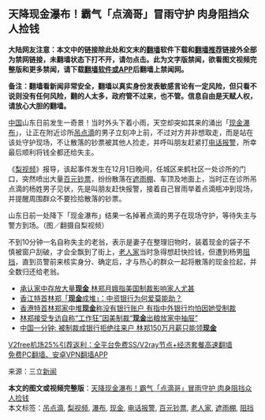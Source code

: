 <h2>天降现金瀑布！霸气「点滴哥」冒雨守护 肉身阻挡众人捡钱</h2> <p class="notice"><b>大陆网友注意：本文中的链接除此处和文末的<a href="https://github.com/bannedbook/fanqiang" >翻墙</a>软件下载和<a href="https://github.com/killgcd/justmysocks/blob/master/README.md">翻墙推荐</a>链接外全部为禁网链接，未翻墙状态下打不开，请勿点击。此为文字版禁闻，欲看图文视频完整版和更多禁闻，请下载<a href="https://github.com/bannedbook/fanqiang">翻墙软件或APP</a>后翻墙上禁闻网。</p><p>备注：翻墙看新闻非常安全，翻墙以真实身份发表敏感言论有一定风险，但只看不说则没有任何风险，翻的人太多，政府管不过来，也不管。信息自由是天赋人权，请放心大胆的翻墙。</b></p>  <div class="entry"> <p><span class='wp_keywordlink_affiliate'><a href="https://www.bannedbook.org/" title="中国" target="_blank">中国</a></span>山东日前发生一奇景！当时外头下着小雨，天空却突如其来的涌出「<a href="https://www.bannedbook.org/bnews/tag/%E7%8E%B0%E9%87%91/" class="st_tag internal_tag" rel="tag" title="标签 现金 下的日志">现金</a><a href="https://www.bannedbook.org/bnews/tag/%E7%80%91%E5%B8%83/" class="st_tag internal_tag" rel="tag" title="标签 瀑布 下的日志">瀑布</a>」，让正在附近诊所<a href="https://www.bannedbook.org/bnews/tag/%E5%90%8A%E7%82%B9%E6%BB%B4/" class="st_tag internal_tag" rel="tag" title="标签 吊点滴 下的日志">吊点滴</a>的男子立刻冲上前，不过对方并非想取走，而是站在该处守护现场，不让散落的钞票被其他人捡走，并呼叫朋友赶紧打<a href="https://www.bannedbook.org/bnews/tag/%E7%94%B5%E8%AF%9D%E6%8A%A5%E8%AD%A6/" class="st_tag internal_tag" rel="tag" title="标签 电话报警 下的日志">电话报警</a>，所幸最后顺利将钱全都还给失主。</p> <p>《<a href="https://www.bannedbook.org/bnews/tag/%E6%A2%A8%E8%A7%86%E9%A2%91/" class="st_tag internal_tag" rel="tag" title="标签 梨视频 下的日志">梨视频</a>》报导，该起事件发生在12月1日晚间，任城区来鹤社区一处诊所的门口，突然喷出大量<a href="https://www.bannedbook.org/bnews/tag/%E7%99%BE%E5%85%83%E9%92%9E%E7%A5%A8/" class="st_tag internal_tag" rel="tag" title="标签 百元钞票 下的日志">百元钞票</a>，纷纷散落在<a href="https://www.bannedbook.org/bnews/tag/%E9%81%AE%E9%9B%A8%E6%A3%9A/" class="st_tag internal_tag" rel="tag" title="标签 遮雨棚 下的日志">遮雨棚</a>、车顶及地面上，当时正在诊所吊点滴的杨姓男子见状，先是叫朋友赶快报警，接着自己冒雨举着点滴瓶冲到现场，并提醒周围群众不要捡拾散落的钞票。</p> <p>山东日前一处降下「现金瀑布」结果一名掉著点滴的男子在现场守护，等待失主与警方到场。（图／翻摄自梨视频）</p>  <p>不到10分钟一名自称失主的老翁，表示是妻子在整理旧物时，装着现金的袋子不慎被窗户刮破，才会全飘到了街上，<a href="https://www.bannedbook.org/bnews/tag/%E8%80%81%E4%BA%BA%E5%AE%B6/" class="st_tag internal_tag" rel="tag" title="标签 老人家 下的日志">老人家</a>当时急得想赶快捡钱，但遭到杨男<a href="https://www.bannedbook.org/bnews/tag/%E9%98%BB%E6%8C%A1/" class="st_tag internal_tag" rel="tag" title="标签 阻挡 下的日志">阻挡</a>，直到员警前来核实身分、确定后，才与热心的群众一起将散落的现金捡起，并全数归还给老翁。</p> <ul class='op-related-articles' title='相关阅读'> <li><a href='https://www.bannedbook.org/bnews/headline/20201130/1439715.html' target='_blank'>承认家中存放大量<b>现金</b> 林郑月娥指美国制裁影响家人尤甚</a></li> <li><a href='https://www.bannedbook.org/bnews/baitai/20201130/1439680.html' target='_blank'>香江特首林郑「<b>现金</b>成堆」：中资银行为何爱莫能助？</a></li> <li><a href='https://www.bannedbook.org/bnews/cnnews/hknews/20201130/1439582.html' target='_blank'>香港特首林郑家中堆<b>现金</b>称没有银行账户 有指中外银行均怕因她受制裁</a></li> <li><a href='https://www.bannedbook.org/bnews/cnnews/hknews/20201130/1439546.html' target='_blank'>林郑接受专访自称“工作狂”因美制裁“<b>现金</b>出粮放家中抽屉”</a></li> <li><a href='https://www.bannedbook.org/bnews/bannedvideo/20201130/1439259.html' target='_blank'>中国一分钟: 被制裁成银行拒绝往来户 林郑150万月薪只能领<b>现金</b></a></li> </ul> <p class="texttj"> <a href="https://github.com/bannedbook/fanqiang/wiki/V2ray%E6%9C%BA%E5%9C%BA" target="_blank">V2free机场25%引荐返利：全平台免费SS/V2ray节点+经济套餐高速翻墙</a><br/> <a href="https://github.com/bannedbook/fanqiang/wiki/%E7%A6%81%E9%97%BB%E7%BD%91%E5%AE%89%E5%8D%93%E7%BF%BB%E5%A2%99%E6%96%B0%E9%97%BBAPP" target="_blank">免费PC翻墙、安卓VPN翻墙APP</a></p><p> 来源：三立<span class='wp_keywordlink_affiliate'><a href="https://www.bannedbook.org/" title="新闻">新闻</a></span> </p><a name='sharetosocial'></a>       <div><b>本文的图文或视频完整版</b>：<a href='https://www.bannedbook.org/bnews/cbnews/20201208/1443743.html'>天降现金瀑布！霸气「点滴哥」冒雨守护 肉身阻挡众人捡钱</a></div>  </div><!--END ENTRY--> <div class="postfooter"> <div>本文标签：<a href="https://www.bannedbook.org/bnews/tag/%E5%90%8A%E7%82%B9%E6%BB%B4/" rel="tag">吊点滴</a>, <a href="https://www.bannedbook.org/bnews/tag/%E6%A2%A8%E8%A7%86%E9%A2%91/" rel="tag">梨视频</a>, <a href="https://www.bannedbook.org/bnews/tag/%E7%80%91%E5%B8%83/" rel="tag">瀑布</a>, <a href="https://www.bannedbook.org/bnews/tag/%E7%8E%B0%E9%87%91/" rel="tag">现金</a>, <a href="https://www.bannedbook.org/bnews/tag/%E7%94%B5%E8%AF%9D%E6%8A%A5%E8%AD%A6/" rel="tag">电话报警</a>, <a href="https://www.bannedbook.org/bnews/tag/%E7%99%BE%E5%85%83%E9%92%9E%E7%A5%A8/" rel="tag">百元钞票</a>, <a href="https://www.bannedbook.org/bnews/tag/%E8%80%81%E4%BA%BA%E5%AE%B6/" rel="tag">老人家</a>, <a href="https://www.bannedbook.org/bnews/tag/%E9%81%AE%E9%9B%A8%E6%A3%9A/" rel="tag">遮雨棚</a>, <a href="https://www.bannedbook.org/bnews/tag/%E9%98%BB%E6%8C%A1/" rel="tag">阻挡</a></div>  </div><!--END POSTFOOTER--> 